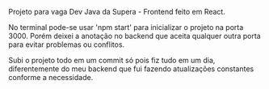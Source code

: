 Projeto para vaga Dev Java da Supera - Frontend feito em React.

No terminal pode-se usar 'npm start' para inicializar o projeto na porta 3000. Porém deixei a anotação no backend que aceita qualquer outra porta para evitar 
problemas ou conflitos.

Subi o projeto todo em um commit só pois fiz tudo em um dia, diferentemente do meu backend que fui fazendo atualizações constantes conforme a necessidade.
